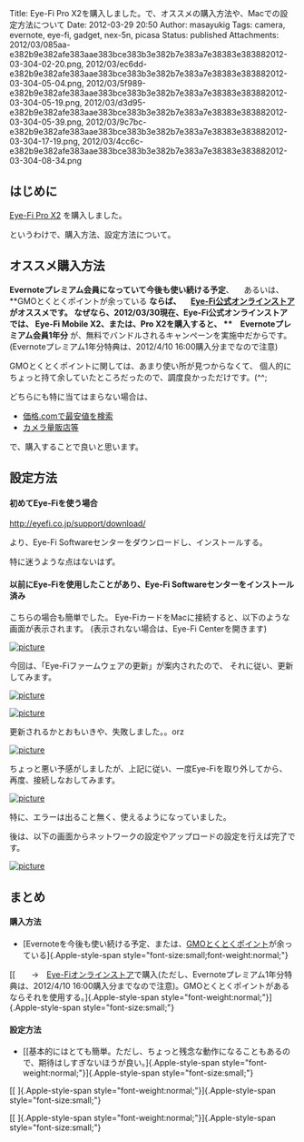 Title: Eye-Fi Pro X2を購入しました。で、オススメの購入方法や、Macでの設定方法について
Date: 2012-03-29 20:50
Author: masayukig
Tags: camera, evernote, eye-fi, gadget, nex-5n, picasa
Status: published
Attachments: 2012/03/085aa-e382b9e382afe383aae383bce383b3e382b7e383a7e38383e383882012-03-304-02-20.png, 2012/03/ec6dd-e382b9e382afe383aae383bce383b3e382b7e383a7e38383e383882012-03-304-05-04.png, 2012/03/5f989-e382b9e382afe383aae383bce383b3e382b7e383a7e38383e383882012-03-304-05-19.png, 2012/03/d3d95-e382b9e382afe383aae383bce383b3e382b7e383a7e38383e383882012-03-304-05-39.png, 2012/03/9c7bc-e382b9e382afe383aae383bce383b3e382b7e383a7e38383e383882012-03-304-17-19.png, 2012/03/4cc6c-e382b9e382afe383aae383bce383b3e382b7e383a7e38383e383882012-03-304-08-34.png

はじめに
--------

[Eye-Fi Pro X2](http://www.eyefi.co.jp/products/prox2) を購入しました。


というわけで、購入方法、設定方法について。


オススメ購入方法
----------------


**Evernoteプレミアム会員になっていて今後も使い続ける予定**、
　あるいは、
**GMOとくとくポイントが余っている **ならば、
　[Eye-Fi公式オンラインストア](http://eyefi.shop-pro.jp/)
がオススメです。
なぜなら、2012/03/30現在、Eye-Fi公式オンラインストアでは、
Eye-Fi Mobile X2、または、Pro X2を購入すると、
**　Evernoteプレミアム会員1年分**
が、無料でバンドルされるキャンペーンを実施中だからです。
(Evernoteプレミアム1年分特典は、2012/4/10 16:00購入分までなので注意)

GMOとくとくポイントに関しては、あまり使い所が見つからなくて、
個人的にちょっと持て余していたところだったので、調度良かっただけです。(\^\^;

どちらにも特に当てはまらない場合は、

-   [価格.comで最安値を検索](http://kakaku.com/search_results/Eye-Fi/)
-   [カメラ量販店等](http://www.yodobashi.com/ec/product/100000001001230441/index.html)


で、購入することで良いと思います。



設定方法
--------


#### 初めてEye-Fiを使う場合


<http://eyefi.co.jp/support/download/>



より、Eye-Fi Softwareセンターをダウンロードし、インストールする。



特に迷うような点はないはず。




#### 以前にEye-Fiを使用したことがあり、Eye-Fi Softwareセンターをインストール済み

こちらの場合も簡単でした。
Eye-FiカードをMacに接続すると、以下のような画面が表示されます。
(表示されない場合は、Eye-Fi Centerを開きます)


[![picture](https://masayukig.files.wordpress.com/2012/03/085aa-e382b9e382afe383aae383bce383b3e382b7e383a7e38383e383882012-03-304-02-20.png?w=300)
](https://masayukig.files.wordpress.com/2012/03/085aa-e382b9e382afe383aae383bce383b3e382b7e383a7e38383e383882012-03-304-02-20.png)


今回は、「Eye-Fiファームウェアの更新」が案内されたので、
それに従い、更新してみます。


[![picture](https://masayukig.files.wordpress.com/2012/03/ec6dd-e382b9e382afe383aae383bce383b3e382b7e383a7e38383e383882012-03-304-05-04.png?w=300)
](https://masayukig.files.wordpress.com/2012/03/ec6dd-e382b9e382afe383aae383bce383b3e382b7e383a7e38383e383882012-03-304-05-04.png)



[![picture](https://masayukig.files.wordpress.com/2012/03/5f989-e382b9e382afe383aae383bce383b3e382b7e383a7e38383e383882012-03-304-05-19.png?w=300)
](https://masayukig.files.wordpress.com/2012/03/5f989-e382b9e382afe383aae383bce383b3e382b7e383a7e38383e383882012-03-304-05-19.png)


更新されるかとおもいきや、失敗しました。。orz


[![picture](https://masayukig.files.wordpress.com/2012/03/d3d95-e382b9e382afe383aae383bce383b3e382b7e383a7e38383e383882012-03-304-05-39.png?w=300)
](https://masayukig.files.wordpress.com/2012/03/d3d95-e382b9e382afe383aae383bce383b3e382b7e383a7e38383e383882012-03-304-05-39.png)


ちょっと悪い予感がしましたが、上記に従い、一度Eye-Fiを取り外してから、
再度、接続しなおしてみます。


[![picture](https://masayukig.files.wordpress.com/2012/03/9c7bc-e382b9e382afe383aae383bce383b3e382b7e383a7e38383e383882012-03-304-17-19.png?w=300)
](https://masayukig.files.wordpress.com/2012/03/9c7bc-e382b9e382afe383aae383bce383b3e382b7e383a7e38383e383882012-03-304-17-19.png)





特に、エラーは出ること無く、使えるようになっていました。



後は、以下の画面からネットワークの設定やアップロードの設定を行えば完了です。



[![picture](https://masayukig.files.wordpress.com/2012/03/4cc6c-e382b9e382afe383aae383bce383b3e382b7e383a7e38383e383882012-03-304-08-34.png?w=300)
](https://masayukig.files.wordpress.com/2012/03/4cc6c-e382b9e382afe383aae383bce383b3e382b7e383a7e38383e383882012-03-304-08-34.png)




まとめ
------

#### 購入方法

-   [Evernoteを今後も使い続ける予定、または、[GMOとくとくポイント](http://point.gmo.jp/)が余っている]{.Apple-style-span
    style="font-size:small;font-weight:normal;"}


[[　　→　[Eye-Fiオンラインストア](http://eyefi.shop-pro.jp/)で購入(ただし、Evernoteプレミアム1年分特典は、2012/4/10
16:00購入分までなので注意)。GMOとくとくポイントがあるならそれを使用する。]{.Apple-style-span
style="font-weight:normal;"}]{.Apple-style-span
style="font-size:small;"}




#### 設定方法


-   [[基本的にはとても簡単。ただし、ちょっと残念な動作になることもあるので、期待はしすぎないほうが良い。]{.Apple-style-span
    style="font-weight:normal;"}]{.Apple-style-span
    style="font-size:small;"}


[[
]{.Apple-style-span style="font-weight:normal;"}]{.Apple-style-span
style="font-size:small;"}




[[
]{.Apple-style-span style="font-weight:normal;"}]{.Apple-style-span
style="font-size:small;"}


